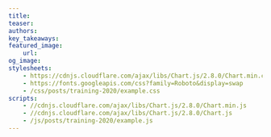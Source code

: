 ```yaml
---
title: 
teaser: 
authors:
key_takeaways:
featured_image:
    url: 
og_image: 
stylesheets:
    - https://cdnjs.cloudflare.com/ajax/libs/Chart.js/2.8.0/Chart.min.css
    - https://fonts.googleapis.com/css?family=Roboto&display=swap 
    - /css/posts/training-2020/example.css
scripts:
    - //cdnjs.cloudflare.com/ajax/libs/Chart.js/2.8.0/Chart.min.js
    - //cdnjs.cloudflare.com/ajax/libs/Chart.js/2.8.0/Chart.js
    - /js/posts/training-2020/example.js
---
```


<div>
    <canvas id="line-chart" width="800" height="450"></canvas>
</div>